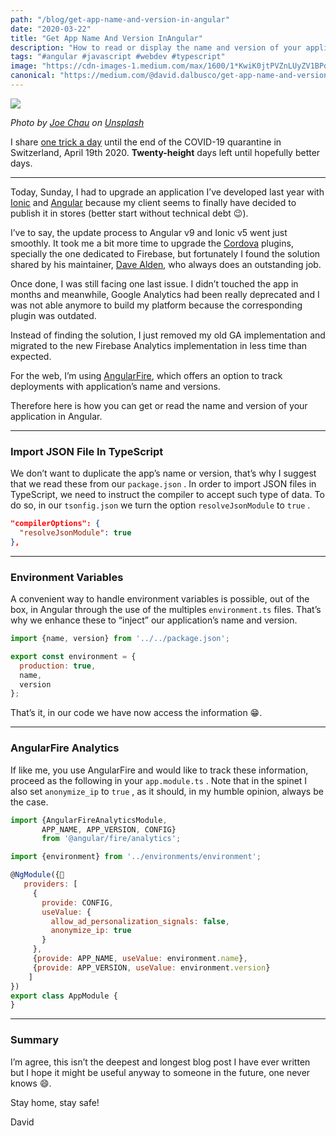 ```yaml
---
path: "/blog/get-app-name-and-version-in-angular"
date: "2020-03-22"
title: "Get App Name And Version InAngular"
description: "How to read or display the name and version of your application in Angular without duplicating these information"
tags: "#angular #javascript #webdev #typescript"
image: "https://cdn-images-1.medium.com/max/1600/1*KwiK0jtPVZnLUyZV1BPdag.png"
canonical: "https://medium.com/@david.dalbusco/get-app-name-and-version-in-angular-8aa18eaa9f0e"
---
```


![](https://cdn-images-1.medium.com/max/1600/1*KwiK0jtPVZnLUyZV1BPdag.png)

*Photo by [Joe Chau](https://unsplash.com/@joechau?utm_source=unsplash&utm_medium=referral&utm_content=creditCopyText) on [Unsplash](https://unsplash.com/?utm_source=unsplash&utm_medium=referral&utm_content=creditCopyText)*

I share [one trick a day](https://daviddalbusco.com/blog/how-to-call-the-service-worker-from-the-web-app-context) until the end of the COVID-19 quarantine in Switzerland, April 19th 2020. **Twenty-height** days left until hopefully better days.

*****

Today, Sunday, I had to upgrade an application I’ve developed last year with [Ionic](https://ionicframework.com) and [Angular](https://angular.io) because my client seems to finally have decided to publish it in stores (better start without technical debt 😉).

I’ve to say, the update process to Angular v9 and Ionic v5 went just smoothly. It took me a bit more time to upgrade the [Cordova](https://cordova.apache.org) plugins, specially the one dedicated to Firebase, but fortunately I found the solution shared by his maintainer, [Dave Alden](https://twitter.com/dpa99c), who always does an outstanding job.

Once done, I was still facing one last issue. I didn’t touched the app in months and meanwhile, Google Analytics had been really deprecated and I was not able anymore to build my platform because the corresponding plugin was outdated.

Instead of finding the solution, I just removed my old GA implementation and migrated to the new Firebase Analytics implementation in less time than expected.

For the web, I’m using [AngularFire](https://github.com/angular/angularfire), which offers an option to track deployments with application’s name and versions.

Therefore here is how you can get or read the name and version of your application in Angular.

*****

### Import JSON File In TypeScript

We don’t want to duplicate the app’s name or version, that’s why I suggest that we read these from our `package.json` . In order to import JSON files in TypeScript, we need to instruct the compiler to accept such type of data. To do so, in our `tsonfig.json` we turn the option `resolveJsonModule` to `true` .

```json
"compilerOptions": {
  "resolveJsonModule": true
},
```

*****

### Environment Variables

A convenient way to handle environment variables is possible, out of the box, in Angular through the use of the multiples `environment.ts` files. That’s why we enhance these to “inject” our application’s name and version.

```javascript
import {name, version} from '../../package.json';

export const environment = {
  production: true,
  name,
  version
};
```

That’s it, in our code we have now access the information 😁.

*****

### AngularFire Analytics

If like me, you use AngularFire and would like to track these information, proceed as the following in your `app.module.ts` . Note that in the spinet I also set `anonymize_ip` to `true` , as it should, in my humble opinion, always be the case.

```javascript
import {AngularFireAnalyticsModule, 
       APP_NAME, APP_VERSION, CONFIG} 
       from '@angular/fire/analytics';

import {environment} from '../environments/environment';

@NgModule({
   providers: [
     {
       provide: CONFIG,
       useValue: {
         allow_ad_personalization_signals: false,
         anonymize_ip: true
       }
     },
     {provide: APP_NAME, useValue: environment.name},
     {provide: APP_VERSION, useValue: environment.version}
    ]
})
export class AppModule {
}
```

*****

### Summary

I’m agree, this isn’t the deepest and longest blog post I have ever written but I hope it might be useful anyway to someone in the future, one never knows 😄.

Stay home, stay safe!

David
